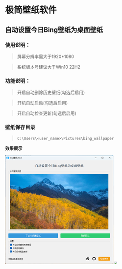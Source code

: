# 极简壁纸软件

## 自动设置今日Bing壁纸为桌面壁纸

### 使用说明：

>屏幕分辨率需大于1920*1080

>系统版本号建议大于Win10 22H2

### 功能说明：

>开启自动删除历史壁纸(勾选后启用)

>开机自动启动(勾选后启用)

>开启自动检查更新(勾选后启用)

### 壁纸保存目录

>``C:\Users\<user_name>\Pictures\bing_wallpaper``

**效果展示**

<img src="https://github.com/QsSama-W/wallpaper-win/blob/main/v1.0.0.png" style="zoom:50%;" />

<img src="https://github.com/QsSama-W/wallpaper-win/blob/main/img1.png" style="zoom:50%;" />
